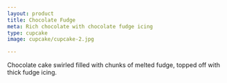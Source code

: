```yaml
---
layout: product
title: Chocolate Fudge 
meta: Rich chocolate with chocolate fudge icing
type: cupcake
image: cupcake/cupcake-2.jpg

---
```


Chocolate cake swirled filled with chunks of melted fudge, topped off with thick fudge icing. 